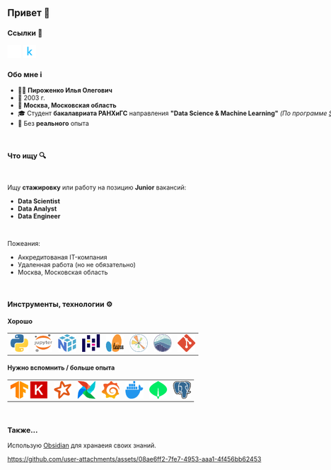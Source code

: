 ## Привет 👋

### Ссылки 🔗

<a href="https://github.com/ilapro53"><img src="https://github.com/ilapro53/ilapro53/blob/main/data/images/logos/github-mark-white.svg" height="30"/></a> <nobr>
<a href="https://www.kaggle.com/ilapro53"><img src="https://github.com/ilapro53/ilapro53/blob/main/data/images/logos/kaggle-icon.svg" height="30"/></a> <nobr>

### Обо мне ℹ️

- 🙋‍♂️ **Пироженко Илья Олегович**
- 🎈 2003 г.
- 📍 **Москва, Московская область**
- 🎓 Студент **бакалавриата РАНХиГС** направления **"Data Science & Machine Learning"** _(По программе [Skillbox + РАНХиГС](https://skillbox.ru/media/education/skillbox_i_rankhigs_otkryli_sovmestnyy_onlayn_bakalavriat/))_
- 💼 Без **реального** опыта

<br>

### Что ищу 🔍

<br>

Ищу **стажировку** или работу на позицию **Junior** вакансий:
- **Data Scientist**
- **Data Analyst**
- **Data Engineer**

<br>

Пожеания:
- Аккредитованая IT-компания
- Удаленная работа (но не обязательно)
- Москва, Московская область

<br>

### Инструменты, технологии ⚙️

#### Хорошо

<table>
  <tr>
    <td><img src="https://github.com/ilapro53/ilapro53/blob/main/data/images/logos/python-icon.svg" height="40" width="40"/></td>
    <td><img src="https://github.com/ilapro53/ilapro53/blob/main/data/images/logos/jupyter-icon.svg" height="40" width="40"/></td>
    <td><img src="https://github.com/ilapro53/ilapro53/blob/main/data/images/logos/numpy-icon.svg" height="40" width="40"/></td>
    <td><img src="https://github.com/ilapro53/ilapro53/blob/main/data/images/logos/pandas-icon.svg" height="40" width="40"/></td>
    <td><img src="https://github.com/ilapro53/ilapro53/blob/main/data/images/logos/sklearn-logo.svg" height="40" width="40"/></td>
    <td><img src="https://github.com/ilapro53/ilapro53/blob/main/data/images/logos/matplotlib-icon.svg" height="40" width="40"/></td>
    <td><img src="https://github.com/ilapro53/ilapro53/blob/main/data/images/logos/seaborn-icon.svg" height="40" width="40"/></td>
    <td><img src="https://github.com/ilapro53/ilapro53/blob/main/data/images/logos/git-icon.svg" height="40" width="40"/></td>
  </tr>
</table>

#### Нужно вспомнить / больше опыта 

<table>
  <tr>
    <td>
      <img src="https://github.com/ilapro53/ilapro53/blob/main/data/images/logos/tensorflow-icon.svg" height="40" width="40"/>
      <img src="https://github.com/ilapro53/ilapro53/blob/main/data/images/logos/keras-icon.svg" height="40" width="40"/>
    </td>
    <td><img src="https://github.com/ilapro53/ilapro53/blob/main/data/images/logos/spark-icon.svg" height="40" width="40"/></td>
    <td><img src="https://github.com/ilapro53/ilapro53/blob/main/data/images/logos/airflow-icon.svg" height="40" width="40"/></td>
    <td><img src="https://github.com/ilapro53/ilapro53/blob/main/data/images/logos/grafana-icon.svg" height="40" width="40"/></td>
    <td><img src="https://github.com/ilapro53/ilapro53/blob/main/data/images/logos/docker-icon.svg" height="40" width="40"/></td>
    <td><img src="https://github.com/ilapro53/ilapro53/blob/main/data/images/logos/mongodb-icon.svg" height="40" width="40"/></td>
    <td><img src="https://github.com/ilapro53/ilapro53/blob/main/data/images/logos/postgresql-icon.svg" height="40" width="40"/></td>
  </tr>
</table>

<br>

### Также...

Использую [Obsidian](https://obsidian.md/) для хранаеия своих знаний.

https://github.com/user-attachments/assets/08ae6ff2-7fe7-4953-aaa1-4f456bb62453

